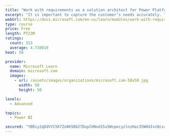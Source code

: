 ```yaml
---
title: "Work with requirements as a solution architect for Power Platform and Dynamics 365"
excerpt: "It is important to capture the customer’s needs accurately. This module explains how to capture requirements and identify functional and non-functional items."
webUrl: https://docs.microsoft.com/en-us/learn/modules/work-with-requirements/
type: course
price: Free
length: PT23M
ratings:
  count: 313
  average: 4.738019
heat: 50

provider:
  name: Microsoft Learn
  domain: microsoft.com
  images:
    - url: /assets/images/organizations/microsoft.com-50x50.jpg
      width: 50
      height: 50

levels:
  - Advanced

topics:
  - Power BI

secured: "YBRiy2qDdVYC5K7Zo0K5B627DopCHNod15u5WspecyzlnzHac35W04IxnQcxxBUEK4yFG9hqf1RSxmwMTKG8hLxFphIyK+T874ZXei0sNTHFiw4u5X+u2Pz68OHbKGnzmL1g/KHqBslWiwo3VtwfsOOFvgCmdl+y5IEOgNLlUD9/5tBRraeENbVxM2qz3ZKiCcWI2Du9Xx/51Va9F65x+d0VJC7zXUhCFbA8Fvuzf/0noNd6pqfPP+uURkHHFr/jkwnJnBvKJodY7z3bk2T4lrTADhMXpRPhS8AoC02hQpdb56aR0dLl9knDyuZ8wEjjHk9rmJ0+ENHg/juPdo9/7nY9tsQEiFpgs4vPmKUIdkQsSqzbd2kYkw4WNNr3kLoc7OCNjYjJssnUyqAdjAiNm/MTRmEMol156EEIEZOfLbM=;SyTYAeg0bEZKTWPE5yWdpg=="
---
```


